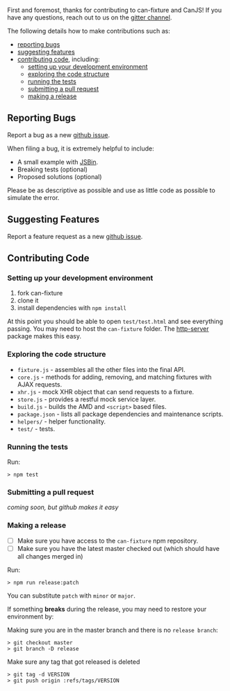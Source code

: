 First and foremost, thanks for contributing to can-fixture and CanJS! If you
have any questions, reach out to us on the [gitter channel](https://gitter.im/canjs/canjs).

The following details how to make contributions such as:

- [reporting bugs](#reporting-bugs)
- [suggesting features](#suggesting-features)
- [contributing code](#contributing-code), including:
  - [setting up your development environment](#setting-up-your-development-environment)
  - [exploring the code structure](#exploring-the-code-structure)
  - [running the tests](#running-the-tests)
  - [submitting a pull request](#submitting-a-pull-request)
  - [making a release](#making-a-release)

## Reporting Bugs

Report a bug as a new [github issue](https://github.com/canjs/can-fixture/issues/new).

When filing a bug, it is extremely helpful to include:

- A small example with [JSBin](https://justinbmeyer.jsbin.com/zixumu/2/edit?html,js,output).
- Breaking tests (optional)
- Proposed solutions (optional)

Please be as descriptive as possible and use as little code as possible to simulate the error.

## Suggesting Features

Report a feature request as a new [github issue](https://github.com/canjs/can-fixture/issues/new).

## Contributing Code

### Setting up your development environment

1. fork can-fixture
2. clone it
3. install dependencies with `npm install`

At this point you should be able to open `test/test.html` and see everything passing. You may need
to host the `can-fixture` folder.  The [http-server](https://www.npmjs.com/package/http-server)
package makes this easy.

### Exploring the code structure

- `fixture.js` - assembles all the other files into the final API.
- `core.js` - methods for adding, removing, and matching fixtures with AJAX requests.
- `xhr.js` - mock XHR object that can send requests to a fixture.
- `store.js` - provides a restful mock service layer.
- `build.js` - builds the AMD and `<script>` based files.
- `package.json` - lists all package dependencies and maintenance scripts.
- `helpers/` - helper functionality.
- `test/` - tests.

### Running the tests

Run:

```
> npm test
```

### Submitting a pull request

_coming soon, but github makes it easy_

### Making a release

- [ ] Make sure you have access to the `can-fixture` npm repository.
- [ ] Make sure you have the latest master checked out (which should have all changes merged in)

Run:

```
> npm run release:patch
```

You can substitute `patch` with `minor` or `major`.  


If something __breaks__ during the release, you may need to restore your environment by:

Making sure you are in the master branch and there is no `release branch`:

```
> git checkout master
> git branch -D release
```

Make sure any tag that got released is deleted

```
> git tag -d VERSION
> git push origin :refs/tags/VERSION
```
